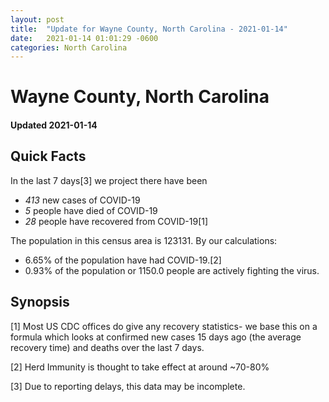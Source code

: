 ```yaml
---
layout: post
title:  "Update for Wayne County, North Carolina - 2021-01-14"
date:   2021-01-14 01:01:29 -0600
categories: North Carolina
---
```


# Wayne County, North Carolina
#### Updated 2021-01-14

## Quick Facts

In the last 7 days[3] we project there have been
- *413* new cases of COVID-19
- *5* people have died of COVID-19
- *28* people have recovered from COVID-19[1]

The population in this census area is 123131. By our calculations:
- 6.65% of the population have had COVID-19.[2]
- 0.93% of the population or 1150.0 people are actively fighting the virus.

## Synopsis




[1] Most US CDC offices do give any recovery statistics- we base this on a formula which looks at confirmed new cases
15 days ago (the average recovery time) and deaths over the last 7 days.

[2] Herd Immunity is thought to take effect at around ~70-80%

[3] Due to reporting delays, this data may be incomplete.
 
    